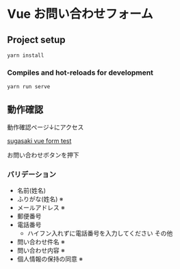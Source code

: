 #  Vue お問い合わせフォーム

## Project setup
```
yarn install
```

### Compiles and hot-reloads for development
```
yarn run serve
```

## 動作確認

動作確認ページ↓にアクセス

[sugasaki vue form test](https://sugasaki.github.io/vue-mailform-test/)


お問い合わせボタンを押下

### バリデーション

* 名前(姓名)
* ふりがな(姓名) ※
* メールアドレス ※
* 郵便番号
* 電話番号
    * ハイフン入れずに電話番号を入力してください
その他
* 問い合わせ件名 ※
* 問い合わせ内容 ※
* 個人情報の保持の同意 ※



